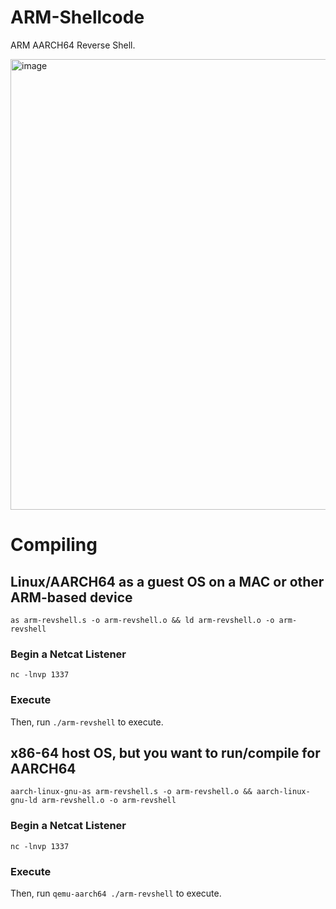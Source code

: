 # ARM-Shellcode
ARM AARCH64 Reverse Shell.

<img width="721" alt="image" src="https://github.com/0xXyc/ARM-Shellcode/assets/42036798/87b9284d-7dc3-4ada-9338-7155a85c6162">

# Compiling
## Linux/AARCH64 as a guest OS on a MAC or other ARM-based device
`as arm-revshell.s -o arm-revshell.o && ld arm-revshell.o -o arm-revshell`

### Begin a Netcat Listener
`nc -lnvp 1337`

### Execute

Then, run `./arm-revshell` to execute.

## x86-64 host OS, but you want to run/compile for AARCH64
`aarch-linux-gnu-as arm-revshell.s -o arm-revshell.o && aarch-linux-gnu-ld arm-revshell.o -o arm-revshell`

### Begin a Netcat Listener
`nc -lnvp 1337`

### Execute

Then, run `qemu-aarch64 ./arm-revshell` to execute.
